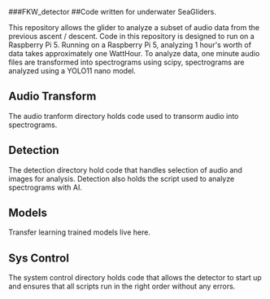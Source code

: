 ###FKW_detector
##Code written for underwater SeaGliders. 

This repository allows the glider to analyze a subset
of audio data from the previous ascent / descent. 
Code in this repository is designed to run on a 
Raspberry Pi 5. Running on a Raspberry Pi 5, 
analyzing 1 hour's worth of data takes approximately
one WattHour. To analyze data, one minute audio files 
are transformed into spectrograms using scipy, spectrograms
are analyzed using a YOLO11 nano model. 

## Audio Transform
The audio tranform directory holds code used
to transorm audio into spectrograms. 

## Detection
The detection directory hold code that handles selection of
audio and images for analysis. Detection also holds 
the script used to analyze spectrograms with AI. 

## Models
Transfer learning trained models live here. 

## Sys Control
The system control directory holds code that allows the 
detector to start up and ensures that all scripts run in
the right order without any errors.  




